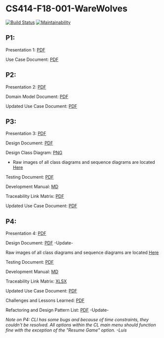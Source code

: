 # CS414-F18-001-WareWolves
[![Build Status](https://travis-ci.org/CSU-CS414-WareWolves/cs414-f18-001-WareWolves.svg?branch=master)](https://travis-ci.org/CSU-CS414-WareWolves/cs414-f18-001-WareWolves) [![Maintainability](https://api.codeclimate.com/v1/badges/7a779a96cdaee19a6f08/maintainability)](https://codeclimate.com/github/CSU-CS414-WareWolves/cs414-f18-001-WareWolves/maintainability)

## P1:
Presentation 1: [PDF](https://github.com/CSU-CS414-WareWolves/cs414-f18-001-WareWolves/raw/master/P1/WareWolves%20Project%20Presentation%201.pdf)

Use Case Document: [PDF](https://github.com/CSU-CS414-WareWolves/cs414-f18-001-WareWolves/raw/master/P1/WarewolvesUseCaseDocument.pdf)


## P2:
Presentation 2: [PDF](https://github.com/CSU-CS414-WareWolves/cs414-f18-001-WareWolves/raw/master/P2/WareWolves%20Project%20Presentation%202.pdf)

Domain Model Document: [PDF](https://github.com/CSU-CS414-WareWolves/cs414-f18-001-WareWolves/raw/master/P2/Warewolves%20Domain%20Model%20Document_10-07-18.pdf)

Updated Use Case Document: [PDF](https://github.com/CSU-CS414-WareWolves/cs414-f18-001-WareWolves/raw/master/P2/Warewolves%20Use%20Case%20Document_10-07-18.pdf)


## P3:
Presentation 3: [PDF](./P3/WareWolvesProjectPresentation3.pdf)

Design Document: [PDF](./P3/WareWolvesDesignDocument11-04-18.pdf)

Design Class Diagram: [PNG](./P3/Documentation/DesignClassDiagram.png)

* Raw images of all class diagrams and sequence diagrams are located [Here](./P3/Documentation)

Testing Document: [PDF](./P3/WareWolvesTestingDocument11-04-18.pdf)

Development Manual: [MD](./P3/WareWolves_development_doc.md)

Traceability Link Matrix: [PDF](./P3/TraceabilityLinkMatrix11-01-18.pdf)

Updated Use Case Document: [PDF](./P3/WarewolvesUseCaseDocument10-28-18.pdf)


## P4:
Presentation 4: [PDF](./P4/WareWolves_P4_Presentation.pdf)

Design Document: [PDF](./P4/) -Update-

Raw images of all class diagrams and sequence diagrams are located [Here](./P4/Documentation)

Testing Document: [PDF](./P4/WareWolves_Testing_Document_12-02-18.pdf)

Development Manual: [MD](./P4/WareWolvesDevelopmenDoc.md)

Traceability Link Matrix: [XLSX](./P4/Traceability_Link_Matrix_12-02-18.xlsx)

Updated Use Case Document: [PDF](./P4/Warewolves_Use_Case_Document_12-02-18.pdf)

Challenges and Lessons Learned: [PDF](./P4/Warewolves_Challenges_and_Lessons_Learned_12-06-18.pdf)

Refactoring and Design Pattern List: [PDF](./P4/) -Update-

*Note on P4: CLI has some bugs and because of time constraints, they couldn't be resolved. All options within the CL main menu should function fine with the exception of the "Resume Game" option.
-Luis*
